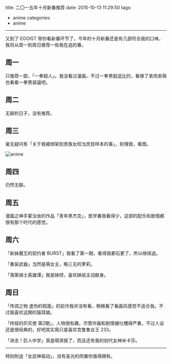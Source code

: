 title: 二〇一五年十月新番推荐
date: 2015-10-13 11:29:50
tags:
- anime
categories:
- anime

---

又到了 EGOIST 带你看新番环节了，今年的十月新番还是有几部符合我的口味，我将从周一到周日推荐一些我在追的番。

## 周一

只推荐一部，「一拳超人」。我没看过漫画，不过一拳男挺逗比的，看够了卖肉卖萌也看看一拳男装逼吧。

## 周二

无聊的日子，没有推荐。

## 周三

毫无疑问有「关于我被绑架到贵族女校当庶民样本的事」，别理我，看图。

![anime](https://ooo.0o0.ooo/2015/10/12/561c7d0bceeb6.png)

## 周四 

仍然无聊。

## 周五

漫画之神手冢治虫的作品「青年黑杰克」，医学番我看得少，这部的配乐和剧情都很有那个时代的感觉。

## 周六

「新妹魔王的契约者 BURST」我看了第一期，看得我都石更了，所以继续追。

「重装武器」当然是萌女主，略三无的萝莉。

「落第骑士英雄谭」我是妹控，喜欢妹纸主动献身。

## 周日

「传颂之物 虚伪的假面」的前作我并没有看，稍微看了看画风感觉不适合我。不过我喜欢这期的猫耳娘。

「终结的炽天使 第2期」，人物很有趣，尽管作画和剧情被吐槽得严重，不过人设还是很经典的，好吧其实我只是喜欢克鲁鲁女王 233。

「进击！巨人中学」真是萌哭我了，而且还有我的初代女神米卡莎。

---

特别附送「女武神驱动」，没有圣光的肉番你值得拥有。